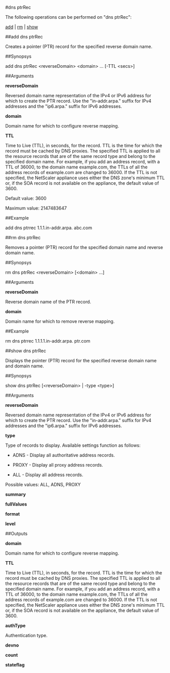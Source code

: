 #dns ptrRec

The following operations can be performed on "dns ptrRec":


[add](#add-dns-ptrrec) | [rm](#rm-dns-ptrrec) | [show](#show-dns-ptrrec)

##add dns ptrRec

Creates a pointer (PTR) record for the specified reverse domain name.


##Synopsys

add dns ptrRec &lt;reverseDomain> &lt;domain> ... [-TTL &lt;secs>]


##Arguments

<b>reverseDomain</b>
Reversed domain name representation of the IPv4 or IPv6 address for which to create the PTR record. Use the "in-addr.arpa." suffix for IPv4 addresses and the "ip6.arpa." suffix for IPv6 addresses.

<b>domain</b>
Domain name for which to configure reverse mapping.

<b>TTL</b>
Time to Live (TTL), in seconds, for the record. TTL is the time for which the record must be cached by DNS proxies. The specified TTL is applied to all the resource records that are of the same record type and belong to the specified domain name. For example, if you add an address record, with a TTL of 36000, to the domain name example.com, the TTLs of all the address records of example.com are changed to 36000. If the TTL is not specified, the NetScaler appliance uses either the DNS zone's minimum TTL or, if the SOA record is not available on the appliance, the default value of 3600.
Default value: 3600
Maximum value: 2147483647



##Example

add dns ptrrec 1.1.1.in-addr.arpa. abc.com

##rm dns ptrRec

Removes a pointer (PTR) record for the specified domain name and reverse domain name.


##Synopsys

rm dns ptrRec &lt;reverseDomain> [&lt;domain> ...]


##Arguments

<b>reverseDomain</b>
Reverse domain name of the PTR record.

<b>domain</b>
Domain name for which to remove reverse mapping.



##Example

rm dns ptrrec 1.1.1.1.in-addr.arpa. ptr.com

##show dns ptrRec

Displays the pointer (PTR) record for the specified reverse domain name and domain name.


##Synopsys

show dns ptrRec [&lt;reverseDomain> | -type &lt;type>]


##Arguments

<b>reverseDomain</b>
Reversed domain name representation of the IPv4 or IPv6 address for which to create the PTR record. Use the "in-addr.arpa." suffix for IPv4 addresses and the "ip6.arpa." suffix for IPv6 addresses.

<b>type</b>
Type of records to display. Available settings function as follows:
* ADNS - Display all authoritative address records.
* PROXY - Display all proxy address records.
* ALL - Display all address records.
Possible values: ALL, ADNS, PROXY

<b>summary</b>

<b>fullValues</b>

<b>format</b>

<b>level</b>



##Outputs

<b>domain</b>
Domain name for which to configure reverse mapping.

<b>TTL</b>
Time to Live (TTL), in seconds, for the record. TTL is the time for which the record must be cached by DNS proxies. The specified TTL is applied to all the resource records that are of the same record type and belong to the specified domain name. For example, if you add an address record, with a TTL of 36000, to the domain name example.com, the TTLs of all the address records of example.com are changed to 36000. If the TTL is not specified, the NetScaler appliance uses either the DNS zone's minimum TTL or, if the SOA record is not available on the appliance, the default value of 3600.

<b>authType</b>
Authentication type.

<b>devno</b>

<b>count</b>

<b>stateflag</b>



